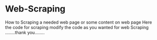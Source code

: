 # Web-Scraping
How to Scraping a needed web page or some content on web page
Here the code for scraping
modify the code as you wanted for web Scraping
 ........thank you........

